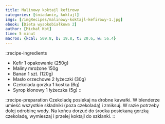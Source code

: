 ```yaml
---
title: Malinowy koktajl kefirowy
categories: [śniadanie, koktajl]
imgs: [/imgRecipes/malinowy-koktajl-kefirowy-1.jpg]
ebook: [Dieta wysokobiałkowa 2]
author: [Michał Kot]
time: 5 minut
macros: {kcal: 509.8, b: 19.8, t: 20.6, w: 56.4}
---
```


::recipe-ingredients
- Kefir 1 opakowanie (250g)
- Maliny mrożone 150g
- Banan 1 szt. (120g)
- Masło orzechowe 2 łyżeczki (30g)
- Czekolada gorzka 1 kostka (6g)
- Syrop klonowy 1 łyżeczka (5g)
::

::recipe-preparation
Czekoladę posiekaj na drobne kawałki. W blenderze umieść wszystkie składniki (poza czekoladą) i zmiksuj. W razie potrzeby dolej odrobinę wody. Na końcu dorzuć do środka posiekaną gorzką czekoladę, wymieszaj i przelej koktajl do szklanki.
::